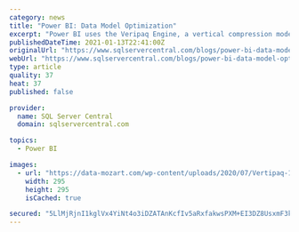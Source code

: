 ```yaml
---
category: news
title: "Power BI: Data Model Optimization"
excerpt: "Power BI uses the Veripaq Engine, a vertical compression model, to compress data inside the data model. While vertical is more CPU intensive, it is also more efficient as it finds the best option ..."
publishedDateTime: 2021-01-13T22:41:00Z
originalUrl: "https://www.sqlservercentral.com/blogs/power-bi-data-model-optimization"
webUrl: "https://www.sqlservercentral.com/blogs/power-bi-data-model-optimization"
type: article
quality: 37
heat: 37
published: false

provider:
  name: SQL Server Central
  domain: sqlservercentral.com

topics:
  - Power BI

images:
  - url: "https://data-mozart.com/wp-content/uploads/2020/07/Vertipaq-1.jpg"
    width: 295
    height: 295
    isCached: true

secured: "5LlMjRjnI1kglVx4YiNt4o3iDZATAnKcfIv5aRxfakwsPXM+EI3DZ8UsxmF3k9sJ1r1/j0LeKoKubx5oP0JPJgE8JtpTkRqSURsMGMRCHevwPjjKZgyMNOlH5XQ88qa29GJabntXNtuX9MkjWZRJpVqFqsMGDnqLJfEGrw60zcr4L/RWzkcQZ6fu5g6VYUarQxRzH4CRSYGV3IQEJKyK71NI2t1MQHznzik/z5LJuKMKoye3I7//JLpm0tDOd28uuwbswSCBK+ut2OePIjk3GFNe3YtyIDUHOLQexvFBcTPIi5UJmgrImTiQgXJoq+xjAXoKJrEwUdtoyuEavRKHtQrqS39YSbFfDK8e0E9Bkbc=;iynoMrhoMs1RcqC1eDv8fg=="
---
```


